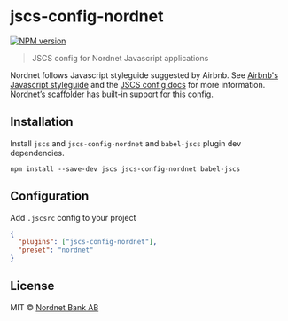 # jscs-config-nordnet

[![NPM version][npm-image]][npm-url]

> JSCS config for Nordnet Javascript applications

Nordnet follows Javascript styleguide suggested by Airbnb. See [Airbnb's Javascript styleguide][airbnb-styleguide] and the [JSCS config docs][jscs-config-docs] for more information. [Nordnet’s scaffolder][gnem] has built-in support for this config.

[airbnb-styleguide]: https://github.com/airbnb/javascript
[jscs-config-docs]: http://jscs.info/rules.html
[gnem]: https://github.com/nordnet/generator-nordnet-es-module

## Installation

Install `jscs` and `jscs-config-nordnet` and `babel-jscs` plugin dev dependencies.

    npm install --save-dev jscs jscs-config-nordnet babel-jscs

## Configuration

Add `.jscsrc` config to your project

```json
{
  "plugins": ["jscs-config-nordnet"],
  "preset": "nordnet"
}
```

## License

MIT © [Nordnet Bank AB](https://www.nordnet.se/)

[npm-url]: https://npmjs.org/package/jscs-config-nordnet
[npm-image]: https://img.shields.io/npm/v/jscs-config-nordnet.svg?style=flat-square
